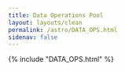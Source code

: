 ```yaml
---
title: Data Operations Pool
layout: layouts/clean
permalink: /astro/DATA_OPS.html
sidenav: false
---
```



{% include "DATA_OPS.html" %}